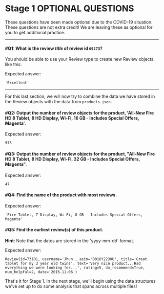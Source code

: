 # Stage 1 OPTIONAL QUESTIONS

These questions have been made optional due to the COVID-19 situation. These questions are not extra credit! We are leaving these as optional for you to get additional practice.

----

#### #Q1: What is the review *title* of review id `69273`?

You should be able to use your Review type to create new Review objects, like this:

Expected answer:
```
'Excellent'
```
----

For this last section, we will now try to combine the data we have stored in the Review objects with the data from `products.json`.

#### #Q2: Output the number of review objects for the product, 'All-New Fire HD 8 Tablet, 8 HD Display, Wi-Fi, 16 GB - Includes Special Offers, Magenta'.

Expected answer:
```
975
```
#### #Q3: Output the number of review objects for the product, "All-New Fire HD 8 Tablet, 8 HD Display, Wi-Fi, 32 GB - Includes Special Offers, Magenta".

Expected answer:
```
47
```

#### #Q4: Find the name of the product with most reviews.

Expected answer:
```
'Fire Tablet, 7 Display, Wi-Fi, 8 GB - Includes Special Offers, Magenta'
```
#### #Q5: Find the earliest review(s) of this product.

**Hint**: Note that the dates are stored in the 'yyyy-mm-dd' format.

Expected answer:
```
Review(id=73101, username='Jhun', asin='B018Y229OU', title='Great tablet for my 3 year old twins', text='Very nice product...Had everything we were looking for...', rating=5, do_recommend=True, num_helpful=2, date='2015-11-06')

```

That's it for Stage 1. In the next stage, we'll begin using the data
structures we've set up to do some analysis that spans across multiple
files!
